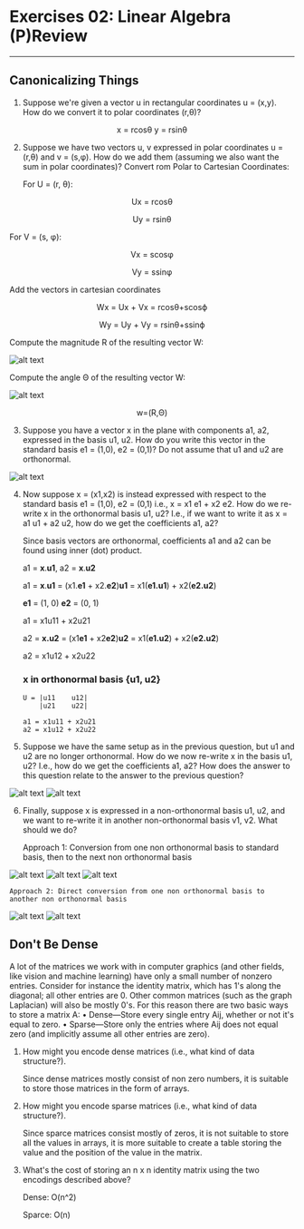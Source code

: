 # Exercises 02: Linear Algebra (P)Review
________________________________________
## Canonicalizing Things
1.	Suppose we're given a vector u in rectangular coordinates u = (x,y). How do we convert it to polar coordinates (r,θ)?

<p align="center">
x = rcosθ
y = rsinθ
</p>
 
2.	Suppose we have two vectors u, v expressed in polar coordinates u = (r,θ) and v = (s,φ). How do we add them (assuming we also want the sum in polar coordinates)?
Convert rom Polar to Cartesian Coordinates:

    For U = (r, θ):
<p align="center">
Ux = rcosθ
</p>
<p align="center">
Uy = rsinθ
</p>

For V = (s, φ):
<p align="center">
Vx = scosφ
</p>
<p align="center">
Vy = ssinφ
</p>

Add the vectors in cartesian coordinates
<p align="center">
Wx = Ux + Vx = rcosθ+scosϕ
</p>

<p align="center">
Wy = Uy + Vy = rsinθ+ssinϕ
</p>

Compute the magnitude R of the resulting vector W:

![alt text](image.png)

Compute the angle Θ of the resulting vector W:

![alt text](image-1.png)

<p align="center">
w=(R,Θ)
</p>


3.	Suppose you have a vector x in the plane with components a1, a2, expressed in the basis u1, u2. How do you write this vector in the standard basis e1 = (1,0), e2 = (0,1)? Do not assume that u1 and u2 are orthonormal.

![alt text](image-2.png)

4.	Now suppose x = (x1,x2) is instead expressed with respect to the standard basis e1 = (1,0), e2 = (0,1) i.e., x = x1 e1 + x2 e2. How do we re-write x in the orthonormal basis u1, u2? I.e., if we want to write it as x = a1 u1 + a2 u2, how do we get the coefficients a1, a2?


    Since basis vectors are orthonormal, coefficients a1 and a2 can be found using inner (dot) product.

    a1 = **x**.**u1**,      a2 = **x**.**u2**

    a1 = **x**.**u1** = (x1.**e1** + x2.**e2**)**u1** = x1(**e1.u1**) + x2(**e2.u2**)

    **e1** = (1, 0)
    **e2** = (0, 1)

    a1 = x1u11 + x2u21

    a2 = **x.u2** = (x1**e1** + x2**e2**)**u2** = x1(**e1.u2**) + x2(**e2.u2**)

    a2 = x1u12 + x2u22

    ### x in orthonormal basis {u1, u2}
        U = |u11    u12|
            |u21    u22|

        a1 = x1u11 + x2u21
        a2 = x1u12 + x2u22

5.	Suppose we have the same setup as in the previous question, but u1 and u2 are no longer orthonormal. How do we now re-write x in the basis u1, u2? I.e., how do we get the coefficients a1, a2? How does the answer to this question relate to the answer to the previous question?


![alt text](image-3.png)
![alt text](image-4.png)

6.	Finally, suppose x is expressed in a non-orthonormal basis u1, u2, and we want to re-write it in another non-orthonormal basis v1, v2. What should we do?

    Approach 1: Conversion from one non orthonormal basis to standard basis, then to the next non orthonormal basis

![alt text](image-5.png)
![alt text](image-6.png)
![alt text](image-7.png)

    Approach 2: Direct conversion from one non orthonormal basis to another non orthonormal basis

![alt text](image-8.png)
![alt text](image-9.png)

## Don't Be Dense
A lot of the matrices we work with in computer graphics (and other fields, like vision and machine learning) have only a small number of nonzero entries. Consider for instance the identity matrix, which has 1's along the diagonal; all other entries are 0. Other common matrices (such as the graph Laplacian) will also be mostly 0's. For this reason there are two basic ways to store a matrix A:
•	Dense—Store every single entry Aij, whether or not it's equal to zero.
•	Sparse—Store only the entries where Aij does not equal zero (and implicitly assume all other entries are zero).
1.	How might you encode dense matrices (i.e., what kind of data structure?).

    Since dense matrices mostly consist of non zero numbers, it is suitable to store those matrices in the form of arrays.

2.	How might you encode sparse matrices (i.e., what kind of data structure?).

    Since sparce matrices consist mostly of zeros, it is not suitable to store all the values in arrays, it is more suitable to create a table storing the value and the position of the value in the matrix.

3.	What's the cost of storing an n x n identity matrix using the two encodings described above?
    
    Dense: O(n^2)

    Sparce: O(n)

